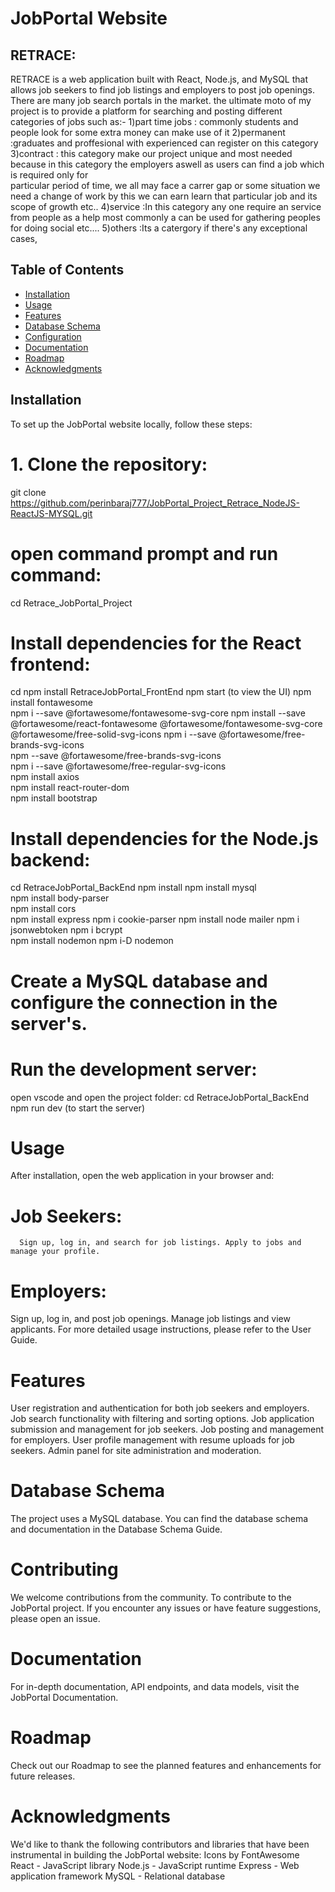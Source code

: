 # JobPortal Website
## RETRACE:
RETRACE is a web application built with React, Node.js, and MySQL that allows job seekers to find job listings and employers to post job openings.
There are many job search portals in the market. the ultimate moto of my project is to provide a platform for searching and posting different categories of jobs such as:-
      1)part time jobs : commonly students and people look for some extra money can make use of it
      2)permanent      :graduates and proffesional with experienced can register on this category 
      3)contract       : this category make our project unique and most needed because in this category the employers aswell as users can find a job which is required only for       
                       particular period of time, we all may face a carrer gap or some situation we need a change of work by this we  can earn learn  that particular job and its scope 
                       of growth etc.. 
      4)service        :In this category any one require an service from people as a help most commonly a can be used for gathering peoples for doing social etc.... 
      5)others         :Its a catergory if there's any exceptional cases, 
      


## Table of Contents

- [Installation](#installation)
- [Usage](#usage)
- [Features](#features)
- [Database Schema](#database-schema)
- [Configuration](#configuration)
- [Documentation](#documentation)
- [Roadmap](#roadmap)
- [Acknowledgments](#acknowledgments)

## Installation

To set up the JobPortal website locally, follow these steps:

# 1. Clone the repository:

   git clone https://github.com/perinbaraj777/JobPortal_Project_Retrace_NodeJS-ReactJS-MYSQL.git
# open command prompt and run command:
   cd Retrace_JobPortal_Project
   
# Install dependencies for the React frontend:
cd npm install RetraceJobPortal_FrontEnd
npm start (to view the UI)
npm install fontawesome                            
npm i --save @fortawesome/fontawesome-svg-core
  npm install --save @fortawesome/react-fontawesome @fortawesome/fontawesome-svg-core @fortawesome/free-solid-svg-icons
  npm i --save @fortawesome/free-brands-svg-icons        
 npm --save @fortawesome/free-brands-svg-icons  
 npm i --save @fortawesome/free-regular-svg-icons  
  npm install  axios                                     
npm install react-router-dom     
npm install bootstrap  

# Install dependencies for the Node.js backend:
cd RetraceJobPortal_BackEnd
npm install
npm install mysql        
npm install body-parser      
npm install cors   
npm install express
 npm i cookie-parser
 npm install node mailer
npm i jsonwebtoken
npm i bcrypt   
npm install nodemon 
npm i-D nodemon 




# Create a MySQL database and configure the connection in the server's.

# Run the development server:
open vscode and open the project folder:
cd RetraceJobPortal_BackEnd
npm run dev (to start the server)

# Usage
After installation, open the web application in your browser and:

# Job Seekers: 
      Sign up, log in, and search for job listings. Apply to jobs and manage your profile.
# Employers:
Sign up, log in, and post job openings. Manage job listings and view applicants.
For more detailed usage instructions, please refer to the User Guide.

# Features
User registration and authentication for both job seekers and employers.
Job search functionality with filtering and sorting options.
Job application submission and management for job seekers.
Job posting and management for employers.
User profile management with resume uploads for job seekers.
Admin panel for site administration and moderation.

# Database Schema
The project uses a MySQL database. You can find the database schema and documentation in the Database Schema Guide.

# Contributing
We welcome contributions from the community. To contribute to the JobPortal project.
If you encounter any issues or have feature suggestions, please open an issue.

# Documentation
For in-depth documentation, API endpoints, and data models, visit the JobPortal Documentation.

# Roadmap
Check out our Roadmap to see the planned features and enhancements for future releases.

# Acknowledgments
We'd like to thank the following contributors and libraries that have been instrumental in building the JobPortal website:
Icons by FontAwesome
React - JavaScript library
Node.js - JavaScript runtime
Express - Web application framework
MySQL - Relational database

